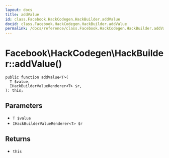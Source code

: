 ```yaml
---
layout: docs
title: addValue
id: class.Facebook.HackCodegen.HackBuilder.addValue
docid: class.Facebook.HackCodegen.HackBuilder.addValue
permalink: /docs/reference/class.Facebook.HackCodegen.HackBuilder.addValue.md
---
```

# Facebook\\HackCodegen\\HackBuilder::addValue()




``` Hack
public function addValue<T>(
  T $value,
  IHackBuilderValueRenderer<T> $r,
): this;
```




## Parameters




+ ` T $value `
+ ` IHackBuilderValueRenderer<T> $r `




## Returns




* ` this `